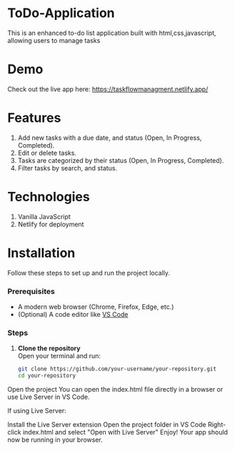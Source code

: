 # ToDo-Application

This is an enhanced to-do list application built with html,css,javascript, allowing users to manage tasks

# Demo
Check out the live app here: https://taskflowmanagment.netlify.app/

# Features
1. Add new tasks with a  due date, and status (Open, In Progress, Completed).
2. Edit or delete tasks.
3. Tasks are categorized by their status (Open, In Progress, Completed).
4. Filter tasks by search, and status.

# Technologies

1. Vanilla JavaScript
2. Netlify for deployment

# Installation

Follow these steps to set up and run the project locally.

### Prerequisites
- A modern web browser (Chrome, Firefox, Edge, etc.)
- (Optional) A code editor like [VS Code](https://code.visualstudio.com/)

### Steps

1. **Clone the repository**  
   Open your terminal and run:
   ```sh
   git clone https://github.com/your-username/your-repository.git
   cd your-repository
Open the project
You can open the index.html file directly in a browser or use Live Server in VS Code.

If using Live Server:

Install the Live Server extension
Open the project folder in VS Code
Right-click index.html and select "Open with Live Server"
Enjoy!
Your app should now be running in your browser.

   
